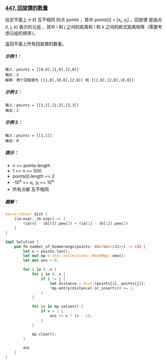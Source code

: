### [447. 回旋镖的数量](https://leetcode.cn/problems/number-of-boomerangs/)
给定平面上 n 对 互不相同 的点 points ，其中 points[i] = [x<sub>i</sub>, y<sub>i</sub>] 。回旋镖 是由点 (i, j, k) 表示的元组 ，其中 i 和 j 之间的距离和 i 和 k 之间的欧式距离相等（需要考虑元组的顺序）。

返回平面上所有回旋镖的数量。


##### 示例 1：
```
输入：points = [[0,0],[1,0],[2,0]]
输出：2
解释：两个回旋镖为 [[1,0],[0,0],[2,0]] 和 [[1,0],[2,0],[0,0]]
```

##### 示例 2：
```
输入：points = [[1,1],[2,2],[3,3]]
输出：2
```

##### 示例 3：
```
输入：points = [[1,1]]
输出：0
```

##### 提示：
- n == points.length
- 1 <= n <= 500
- points[i].length == 2
- -10<sup>4</sup> <= x<sub>i</sub>, y<sub>i</sub> <= 10<sup>4</sup>
- 所有点都 互不相同

##### 题解：
```rust
macro_rules! dist {
    ($a:expr, $b:expr) => {
        ($a[0] - $b[0]).pow(2) + ($a[1] - $b[1]).pow(2)
    }
}

impl Solution {
    pub fn number_of_boomerangs(points: Vec<Vec<i32>>) -> i32 {
        let n = points.len();
        let mut mp = std::collections::HashMap::new();
        let mut ans = 0;

        for i in 0..n {
            for j in 0..n {
                if i != j {
                    let distance = dist!(points[i], points[j]);
                    *mp.entry(distance).or_insert(0) += 1;
                }
            }

            for &v in mp.values() {
                if v > 1 {
                    ans += v * (v - 1);
                }
            }

            mp.clear();
        }

        ans
    }
}
```
